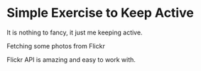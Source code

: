 # Simple Exercise to Keep Active

It is nothing to fancy, it just me keeping active. 

Fetching some photos from Flickr

Flickr API is amazing and easy to work with.
